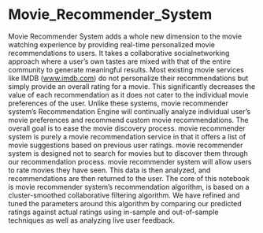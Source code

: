 # Movie_Recommender_System
Movie Recommender System adds a whole new dimension to the movie watching experience by providing real-time personalized movie recommendations to users. It takes a collaborative socialnetworking approach where a user’s own tastes are mixed with that of the entire community to generate meaningful results. Most existing movie services like IMDB (www.imdb.com) do not personalize their recommendations but simply provide an overall rating for a movie. This significantly decreases the value of each recommendation as it does not cater to the individual movie preferences of the user. Unlike these systems, movie recommender system’s Recommendation Engine will continually analyze individual user’s movie preferences and recommend custom movie recommendations. The overall goal is to ease the movie discovery process. movie recommender system is purely a movie recommendation service in that it offers a list of movie suggestions based on previous user ratings. movie recommender system is designed not to search for movies but to discover them through our recommendation process. movie recommender system will allow users to rate movies they have seen. This data is then analyzed, and recommendations are then returned to the user. The core of this notebook is movie recommender system’s recommendation algorithm, is based on a cluster-smoothed collaborative filtering algorithm. We have refined and tuned the parameters around this algorithm by comparing our predicted ratings against actual ratings using in-sample and out-of-sample techniques as well as analyzing live user feedback.
